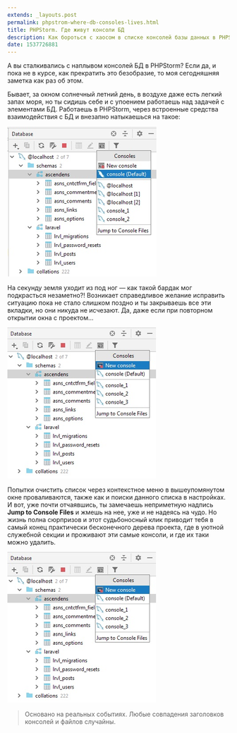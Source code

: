 ```yaml
---
extends: _layouts.post
permalink: phpstrom-where-db-consoles-lives.html
title: PHPStorm. Где живут консоли БД
description: Как бороться с хаосом в списке консолей базы данных в PHPStorm
date: 1537726881
---
```


А вы сталкивались с наплывом консолей БД в PHPStorm? Если да, и пока не в курсе, как прекратить это безобразие, то моя 
сегодняшняя заметка как раз об этом.

<!--more-->

Бывает, за окном солнечный летний день, в воздухе даже есть легкий запах моря, но ты сидишь себе и с упоением работаешь
над задачей с элементами БД. Работаешь в PHPStorm, через встроенные средства взаимодействия с БД и внезапно натыкаешься
на такое:

![Хаос из консолей БД в PHPStorm](/assets/images/phpstrom-where-db-consoles-lives/1.jpg)

На секунду земля уходит из под ног — как такой бардак мог подкрасться незаметно?! Возникает справедливое желание
исправить ситуацию пока не стало слишком поздно и ты закрываешь все эти вкладки, но они никуда не исчезают. Да, даже
если при повторном открытии окна с проектом...

![Хаос из консолей БД в PHPStorm. Продолжение](/assets/images/phpstrom-where-db-consoles-lives/2.jpg)

Попытки очистить список через контекстное меню в вышеупомянутом окне проваливаются, также как и поиски данного списка в
настройках. И вот, уже почти отчаявшись, ты замечаешь неприметную надпись **Jump to Console Files** и жмешь на нее,
уже и не надеясь на чудо. Но жизнь полна сюрпризов и этот судьбоносный клик приводит тебя в самый конец практически
бесконечного дерева проекта, где в уютной служебной секции и проживают эти самые консоли, и где их таки можно удалить.

![Хаос из консолей БД в PHPStorm. Happy end](/assets/images/phpstrom-where-db-consoles-lives/2.jpg)

> Основано на реальных событиях. Любые совпадения заголовков консолей и файлов случайны.
